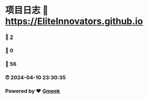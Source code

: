 # 项目日志 :link: https://EliteInnovators.github.io 
### :page_facing_up: [2](https://EliteInnovators.github.io/tag.html) 
### :speech_balloon: 0 
### :hibiscus: 56 
### :alarm_clock: 2024-04-10 23:30:35 
### Powered by :heart: [Gmeek](https://github.com/Meekdai/Gmeek)
